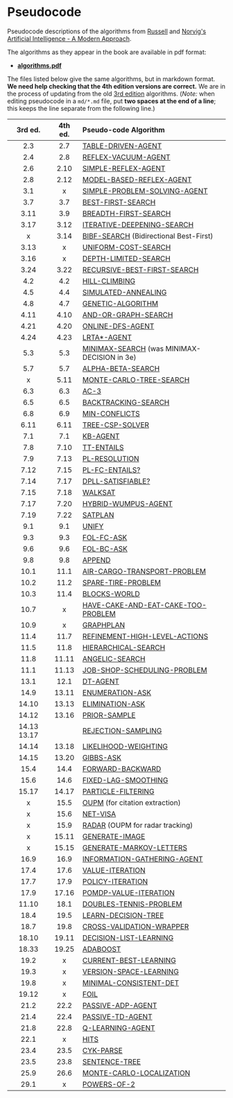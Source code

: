# Pseudocode
Pseudocode descriptions of the algorithms from [Russell](http://www.cs.berkeley.edu/~russell/) and [Norvig's](http://www.norvig.com/) [Artificial Intelligence - A Modern Approach](http://aima.cs.berkeley.edu/).

The algorithms as they appear in the book are available in pdf format:
- [**algorithms.pdf**](https://github.com/aimacode/pseudocode/blob/master/aima4e-algorithms.pdf)

The files listed below give the same algorithms, but in markdown format. **We need help checking that the 4th edition versions are correct.** We are in the process of updating from the old  [3rd edition](https://github.com/aimacode/pseudocode/blob/master/aima3e-algorithms.pdf) algorithms. (_Note:_ when editing pseudocode in a `md/*.md` file, put **two spaces at the end of a line**; this keeps the line separate from the following line.)


| 3rd ed. | 4th ed. | Pseudo-code Algorithm|
|:------:|:------:|:---------------------|
| 2.3 | 2.7 | [TABLE-DRIVEN-AGENT](md/Table-Driven-Agent.md) |
| 2.4 | 2.8 | [REFLEX-VACUUM-AGENT](md/Reflex-Vacuum-Agent.md) |
| 2.6 | 2.10 | [SIMPLE-REFLEX-AGENT](md/Simple-Reflex-Agent.md) |
| 2.8 | 2.12 | [MODEL-BASED-REFLEX-AGENT](md/Model-Based-Reflex-Agent.md) |
| 3.1 | x | [SIMPLE-PROBLEM-SOLVING-AGENT](md/Simple-Problem-Solving-Agent.md) |
| 3.7 | 3.7 | [BEST-FIRST-SEARCH](md/Tree-Search-and-Graph-Search.md) |
| 3.11 |3.9  | [BREADTH-FIRST-SEARCH](md/Breadth-First-Search.md) |
| 3.17 | 3.12 | [ITERATIVE-DEEPENING-SEARCH](md/Iterative-Deepening-Search.md) |
| x    | 3.14 | [BIBF-SEARCH]() (Bidirectional Best-First) |
| 3.13 |  x| [UNIFORM-COST-SEARCH](md/Uniform-Cost-Search.md) |
| 3.16 |  x| [DEPTH-LIMITED-SEARCH](md/Depth-Limited-Search.md) |
| 3.24 | 3.22 | [RECURSIVE-BEST-FIRST-SEARCH](md/Recursive-Best-First-Search.md) |
| 4.2 | 4.2 | [HILL-CLIMBING](md/Hill-Climbing.md) |
| 4.5 | 4.4 | [SIMULATED-ANNEALING](md/Simulated-Annealing.md) |
| 4.8 | 4.7 | [GENETIC-ALGORITHM](md/Genetic-Algorithm.md) |
| 4.11 |4.10  | [AND-OR-GRAPH-SEARCH](md/And-Or-Graph-Search.md) |
| 4.21 |4.20  | [ONLINE-DFS-AGENT](md/Online-DFS-Agent.md) |
| 4.24 | 4.23 | [LRTA*-AGENT](md/LRTAStar-Agent.md) |
| 5.3 | 5.3 | [MINIMAX-SEARCH](md/Minimax-Decision.md) (was MINIMAX-DECISION in 3e) |
| 5.7 | 5.7 | [ALPHA-BETA-SEARCH](md/Alpha-Beta-Search.md) |
| x | 5.11 | [MONTE-CARLO-TREE-SEARCH](md/Monte-Carlo-Tree-Search.md) 
| 6.3 | 6.3 | [AC-3](md/AC-3.md) |
| 6.5 | 6.5 | [BACKTRACKING-SEARCH](md/Backtracking-Search.md) |
| 6.8 | 6.9 | [MIN-CONFLICTS](md/Min-Conflicts.md) |
| 6.11 | 6.11 | [TREE-CSP-SOLVER](md/Tree-CSP-Solver.md) |
| 7.1|  7.1 | [KB-AGENT](md/KB-Agent.md) |
| 7.8 | 7.10 | [TT-ENTAILS](md/TT-Entails.md) |
| 7.9 | 7.13 | [PL-RESOLUTION](md/PL-Resolution.md) |
| 7.12 |7.15  | [PL-FC-ENTAILS?](md/PL-FC-Entails.md) |
| 7.14 | 7.17 | [DPLL-SATISFIABLE?](md/DPLL-Satisfiable.md) |
| 7.15 | 7.18 | [WALKSAT](md/WalkSAT.md) |
| 7.17 | 7.20 | [HYBRID-WUMPUS-AGENT](md/Hybrid-Wumpus-Agent.md) |
| 7.19 | 7.22 | [SATPLAN](md/SATPlan.md) |
| 9.1 | 9.1 | [UNIFY](md/Unify.md) |
| 9.3 | 9.3 | [FOL-FC-ASK](md/FOL-FC-Ask.md) |
| 9.6 | 9.6 | [FOL-BC-ASK](md/FOL-BC-Ask.md) |
| 9.8 | 9.8 | [APPEND](md/Append.md) |
| 10.1 |11.1 | [AIR-CARGO-TRANSPORT-PROBLEM](md/Air-Cargo-Transport-Problem.md) |
| 10.2 |11.2 | [SPARE-TIRE-PROBLEM](md/Spare-Tire-Problem.md) |
| 10.3 |11.4 | [BLOCKS-WORLD](md/Blocks-World.md) |
| 10.7 |x | [HAVE-CAKE-AND-EAT-CAKE-TOO-PROBLEM](md/Have-Cake-And-Eat-Cake-Too.md) |
| 10.9 | x | [GRAPHPLAN](md/GraphPlan.md) |
| 11.4 |11.7 | [REFINEMENT-HIGH-LEVEL-ACTIONS](md/Refinement-High-Level-Actions.md)
| 11.5 | 11.8 | [HIERARCHICAL-SEARCH](md/Hierarchical-Search.md) |
| 11.8 |11.11  | [ANGELIC-SEARCH](md/Angelic-Search.md) |
| 11.1 |11.13 | [JOB-SHOP-SCHEDULING-PROBLEM](md/Job-Shop-Scheduling-Problem.md)
| 13.1 | 12.1 | [DT-AGENT](md/DT-Agent.md) |
| 14.9 |13.11  | [ENUMERATION-ASK](md/Enumeration-Ask.md) |
| 14.10 | 13.13 | [ELIMINATION-ASK](md/Elimination-Ask.md) |
| 14.12 |13.16  | [PRIOR-SAMPLE](md/Prior-Sample.md) |
| 14.13 13.17|  | [REJECTION-SAMPLING](md/Rejection-Sampling.md) |
| 14.14 |13.18  | [LIKELIHOOD-WEIGHTING](md/Likelihood-Weighting.md) |
| 14.15 | 13.20 | [GIBBS-ASK](md/Gibbs-Ask.md) |
| 15.4 | 14.4 | [FORWARD-BACKWARD](md/Forward-Backward.md) |
| 15.6 | 14.6 | [FIXED-LAG-SMOOTHING](md/Fixed-Lag-Smoothing.md) |
| 15.17 | 14.17 | [PARTICLE-FILTERING](md/Particle-Filtering.md) |
| x |15.5 | [OUPM](md/oupm.md) (for citation extraction) |
| x | 15.6 | [NET-VISA](md/net-visa.md) |
| x | 15.9 | [RADAR](md/radar.md) (OUPM for radar tracking)|
| x | 15.11| [GENERATE-IMAGE](md/generate-image.md)|
| x |15.15| [GENERATE-MARKOV-LETTERS](md/generate-markov-letters.md)|
| 16.9 | 16.9 | [INFORMATION-GATHERING-AGENT](md/Information-Gathering-Agent.md) |
| 17.4 | 17.6 | [VALUE-ITERATION](md/Value-Iteration.md) |
| 17.7 | 17.9 | [POLICY-ITERATION](md/Policy-Iteration.md) |
| 17.9 |17.16  | [POMDP-VALUE-ITERATION](md/POMDP-Value-Iteration.md) |
| 11.10 | 18.1| [DOUBLES-TENNIS-PROBLEM](md/Doubles-Tennis-Problem.md) |
| 18.4 | 19.5 | [LEARN-DECISION-TREE](md/Decision-Tree-Learning.md) |
| 18.7 | 19.8 | [CROSS-VALIDATION-WRAPPER](md/Cross-Validation-Wrapper.md) |
| 18.10 | 19.11 | [DECISION-LIST-LEARNING](md/Decision-List-Learning.md) |
| 18.33 | 19.25 | [ADABOOST](md/AdaBoost.md) |
| 19.2 |  x| [CURRENT-BEST-LEARNING](md/Current-Best-Learning.md) |
| 19.3 |  x| [VERSION-SPACE-LEARNING](md/Version-Space-Learning.md) |
| 19.8 |  x| [MINIMAL-CONSISTENT-DET](md/Minimal-Consistent-Det.md) |
| 19.12 | x | [FOIL](md/Foil.md) |
| 21.2 | 22.2 | [PASSIVE-ADP-AGENT](md/Passive-ADP-Agent.md) |
| 21.4 | 22.4 | [PASSIVE-TD-AGENT](md/Passive-TD-Agent.md) |
| 21.8 | 22.8 | [Q-LEARNING-AGENT](md/Q-Learning-Agent.md) |
| 22.1 | x | [HITS](md/Hits.md) |
| 23.4 |23.5  | [CYK-PARSE](md/CYK-Parse.md) |
| 23.5 | 23.8| [SENTENCE-TREE](md/Sentence-Tree.md) |
| 25.9 | 26.6 | [MONTE-CARLO-LOCALIZATION](md/Monte-Carlo-Localization.md) |
| 29.1 | x | [POWERS-OF-2](md/Powers-Of-2.md) |
